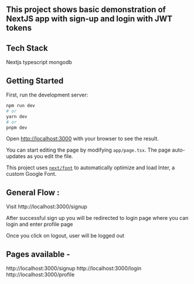 ## This project shows basic demonstration of NextJS app with sign-up and login with JWT tokens

## Tech Stack
Nextjs
typescript
mongodb




## Getting Started

First, run the development server:

```bash
npm run dev
# or
yarn dev
# or
pnpm dev
```

Open [http://localhost:3000](http://localhost:3000) with your browser to see the result.

You can start editing the page by modifying `app/page.tsx`. The page auto-updates as you edit the file.

This project uses [`next/font`](https://nextjs.org/docs/basic-features/font-optimization) to automatically optimize and load Inter, a custom Google Font.

## General Flow :

Visit http://localhost:3000/signup

After successful sign up you will be redirected to login page where you can login and enter profile page

Once you click on logout, user will be logged out 

## Pages available -

http://localhost:3000/signup
http://localhost:3000/login
http://localhost:3000/profile
